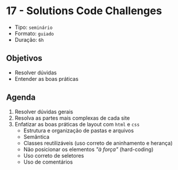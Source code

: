 # 17 - Solutions Code Challenges

* Tipo: `seminário`
* Formato: `guiado`
* Duração: `6h`

## Objetivos

* Resolver dúvidas
* Entender as boas práticas

## Agenda

1. Resolver dúvidas gerais
2. Resolva as partes mais complexas de cada site
3. Enfatizar as boas práticas de layout com `html` e `css`
   * Estrutura e organização de pastas e arquivos
   * Semântica
   * Classes reutilizáveis \(uso correto de aninhamento e herança\)
   * Não posicionar os elementos _"à força"_ \(hard-coding\)
   * Uso correto de seletores
   * Uso de comentários

